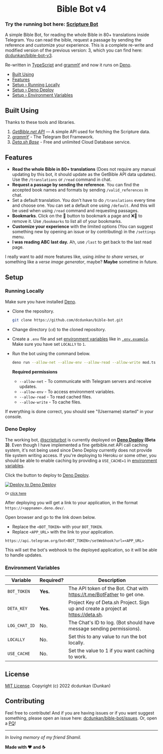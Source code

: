 <h1 align="center">Bible Bot v4</h1>

### Try the running bot here: [Scripture Bot](https://telegram.me/scripturbot)

A simple Bible Bot, for reading the whole Bible in 80+ translations inside
Telegram. You can read the bible, request a passage by sending the reference and
customize your experience. This is a complete re-write and modified version of
the previous version: 3, which you can find here:
[dcdunkan/bible-bot-v3](https://github.com/dcdunkan/bible-bot-v3).

Re-written in [TypeScript](https://typescriptlang.org) and
[grammY](https://grammy.dev/) and now it runs on [Deno](https://deno.land/).

- [Built Using](#built-using)
- [Features](#features)
- [Setup › Running Locally](#running-locally)
- [Setup › Deno Deploy](#deno-deploy)
- [Setup › Environment Variables](#environment-variables)

## Built Using

Thanks to these tools and libraries.

1. _[GetBible.net API](https://getbible.net/api)_ — A simple API used for
   fetching the Scripture data.
2. _[grammY](https://grammy.dev)_ - The Telegram Bot Framework.
3. _[Deta.sh Base](https://deta.sh)_ - Free and unlimited Cloud Database
   service.

## Features

- **Read the whole Bible in 80+ translations** (Does not require any manual
  updating by this bot, it should update as the GetBible API data updates). Use
  the `/translations` or `/read` command in chat.
- **Request a passage by sending the reference**. You can find the accepted book
  names and formats by sending `/valid_references` in chat.
- Set a default translation. You don't have to do `/translations` every time and
  choose one. You can set a default one using `/default`. And this will be used
  when using `/read` command and requesting passages.
- **Bookmarks**. Click on the 🔖 button to bookmark a page and ❌🔖 to remove it.
  Use `/bookmarks` to list all of your bookmarks.
- **Customize your experience** with the limited options (You can suggest
  something new by opening an issue or by contributing) in the `/settings` menu.
- **I was reading ABC last day.** Ah, use `/last` to get back to the last read
  page.

I really want to add more features like, using _inline to share verses_, or
something like a _verse image generator_, maybe? **Maybe** sometime in future.

## Setup

### Running Locally

Make sure you have installed [Deno](https://deno.land/).

- Clone the repository.
  ```bash
  git clone https://github.com/dcdunkan/bible-bot.git
  ```
- Change directory (`cd`) to the cloned repository.
- Create a `.env` file and set [environment variables](#environment-variables)
  like in [`.env.example`](.env.example). Make sure you have set `LOCALLY` to
  `1`.
- Run the bot using the command below.
  ```bash
  deno run --allow-net --allow-env --allow-read --allow-write mod.ts
  ```

  **Required permissions**
  - `--allow-net` - To communicate with Telegram servers and receive updates.
  - `--allow-env` - To access environment variables.
  - `--allow-read` - To read cached files.
  - `--allow-write` - To cache files.

If everything is done correct, you should see "(Username) started" in your
console.

### Deno Deploy

The working bot, [@scripturbot](https://telegram.me/scripturbot) is currently
deployed on **[Deno Deploy](https://deno.com/deploy) (Beta 3)**. Even though I
have implemented a fine getbible.net API call caching system, it's not being
used since Deno Deploy currently does not provide file system writing access. If
you're deploying to Heroku or some other, you should be able to enable caching
by providing a `USE_CACHE=1` in [environment variables](#environment-variables).

Click the button to deploy to [Deno Deploy](https://deno.com/deploy).

[![Deploy to Deno Deploy](https://user-images.githubusercontent.com/23035000/116934239-b0d4a400-ac32-11eb-83f6-0c4119d59fa8.png)](https://dash.deno.com/new?url=https://raw.githubusercontent.com/dcdunkan/bible-bot/main/mod.ts&env=BOT_TOKEN,DETA_KEY)

<sub>Or
<a href="https://dash.deno.com/new?url=https://raw.githubusercontent.com/dcdunkan/bible-bot/main/mod.ts&env=BOT_TOKEN,DETA_KEY">click
here</a></sub>

After deploying you will get a link to your application, in the format
`https://<appname>.deno.dev/`.

Open browser and go to the link down below.

- Replace the `<BOT_TOKEN>` with your `BOT_TOKEN`.
- Replace `<APP_URL>` with the link to your application.

`https://api.telegram.org/bot<BOT_TOKEN>/setWebhook?url=<APP_URL>`

This will set the bot's webhook to the deployed application, so it will be able
to handle updates.

### Environment Variables

| Variable      | Required? | Description                                                                      |
| ------------- | --------- | -------------------------------------------------------------------------------- |
| `BOT_TOKEN`   | **Yes.**  | The API token of the Bot. Chat with https://t.me/BotFather to get one.           |
| `DETA_KEY`    | **Yes.**  | Project Key of Deta.sh Project. Sign up and create a project at https://deta.sh. |
| `LOG_CHAT_ID` | No.       | The Chat's ID to log. (Bot should have message sending permissions).             |
| `LOCALLY`     | No.       | Set this to any value to run the bot locally.                                    |
| `USE_CACHE`   | No.       | Set the value to 1 if you want caching to work.                                  |

## License

[MIT License](LICENSE). Copyright (c) 2022 dcdunkan (Dunkan)

## Contributing

Feel free to contribute! And if you are having issues or if you want suggest
something, please open an issue here:
[dcdunkan/bible-bot/issues](https://github.com/dcdunkan/bible-bot/issues). Or,
open a [PQ](https://telegram.me/grammyjs/34358)!

---

_In loving memory of my friend Shamil._

**Made with ❤️ and ☕**
